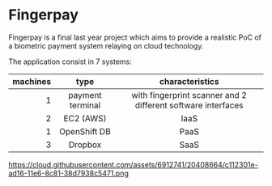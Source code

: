 # Fingerpay

Fingerpay is a final last year project which aims to provide a realistic PoC of a biometric payment system relaying on cloud technology.

The application consist in 7 systems:


| machines |type               |characteristics  |
| --------:|:-----------------:|:---------------:|
| 1        | payment terminal  | with fingerprint scanner and 2 different software interfaces |
| 2        | EC2 (AWS)         |    IaaS         |
| 1        | OpenShift DB      |    PaaS         |
| 3        | Dropbox           |    SaaS         |


https://cloud.githubusercontent.com/assets/6912741/20408664/c112301e-ad16-11e6-8c81-38d7938c5471.png


